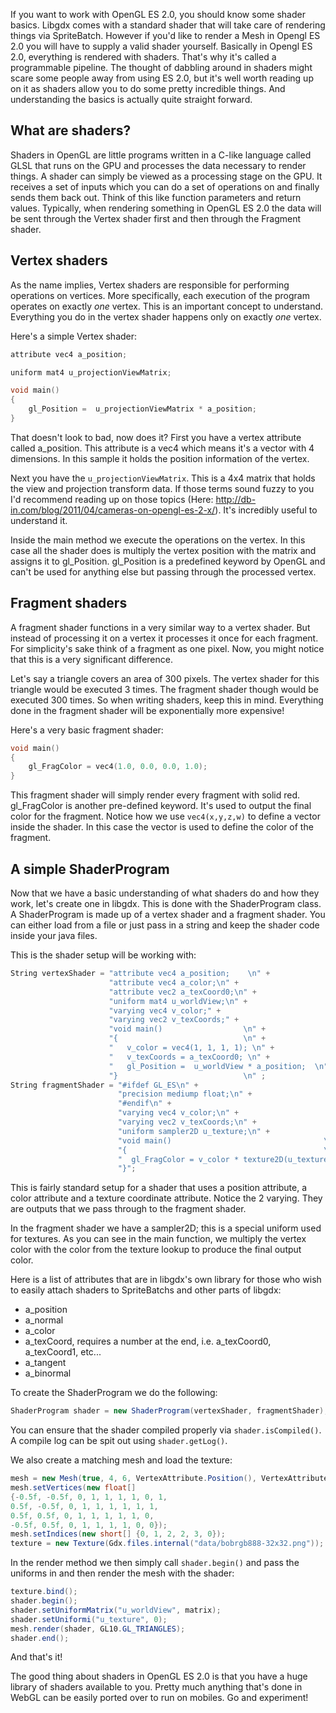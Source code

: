 If you want to work with OpenGL ES 2.0, you should know some shader basics. Libgdx comes with a standard shader that will take care of rendering things via SpriteBatch. However if you'd like to render a Mesh in Opengl ES 2.0 you will have to supply a valid shader yourself. Basically in Opengl ES 2.0, everything is rendered with shaders. That's why it's called a programmable pipeline.
The thought of dabbling around in shaders might scare some people away from using ES 2.0, but it's well worth reading up on it as shaders allow you to do some pretty incredible things. And understanding the basics is actually quite straight forward.

## What are shaders? ##

Shaders in OpenGL are little programs written in a C-like language called GLSL that runs on the GPU and processes the data necessary to render things. A shader can simply be viewed as a processing stage on the GPU. It receives a set of inputs which you can do a set of operations on and finally sends them back out. Think of this like function parameters and return values. 
Typically, when rendering something in OpenGL ES 2.0 the data will be sent through the Vertex shader first and then through the Fragment shader.

## Vertex shaders ##

As the name implies, Vertex shaders are responsible for performing operations on vertices. More specifically, each execution of the program operates on exactly _one_ vertex. This is an important concept to understand. Everything you do in the vertex shader happens only on exactly _one_ vertex.

Here's a simple Vertex shader:

```cpp
attribute vec4 a_position;

uniform mat4 u_projectionViewMatrix;

void main()
{
    gl_Position =  u_projectionViewMatrix * a_position;
} 
```

That doesn't look to bad, now does it? First you have a vertex attribute called a_position. This attribute is a vec4 which means it's a vector with 4 dimensions. In this sample it holds the position information of the vertex.

Next you have the `u_projectionViewMatrix`. This is a 4x4 matrix that holds the view and projection transform data. If those terms sound fuzzy to you I'd recommend reading up on those topics (Here: http://db-in.com/blog/2011/04/cameras-on-opengl-es-2-x/). It's incredibly useful to understand it.

Inside the main method we execute the operations on the vertex. In this case all the shader does is multiply the vertex position with the matrix and assigns it to gl_Position. gl_Position is a predefined keyword by OpenGL and can't be used for anything else but passing through the processed vertex.

## Fragment shaders ##
A fragment shader functions in a very similar way to a vertex shader. But instead of processing it on a vertex it processes it once for each fragment. For simplicity's sake think of a fragment as one pixel. Now, you might notice that this is a very significant difference.

Let's say a triangle covers an area of 300 pixels. The vertex shader for this triangle would be executed 3 times. The fragment shader though would be executed 300 times. So when writing shaders, keep this in mind. Everything done in the fragment shader will be exponentially more expensive!

Here's a very basic fragment shader:

```cpp
void main()
{
    gl_FragColor = vec4(1.0, 0.0, 0.0, 1.0);
}
```

This fragment shader will simply render every fragment with solid red. gl_FragColor is another pre-defined keyword. It's used to output the final color for the fragment. Notice how we use `vec4(x,y,z,w)` to define a vector inside the shader. In this case the vector is used to define the color of the fragment.

## A simple ShaderProgram ##

Now that we have a basic understanding of what shaders do and how they work, let's create one in libgdx. This is done with the ShaderProgram class. A ShaderProgram is made up of a vertex shader and a fragment shader. You can either load from a file or just pass in a string and keep the shader code inside your java files.

This is the shader setup will be working with:

```cpp
String vertexShader = "attribute vec4 a_position;    \n" + 
                      "attribute vec4 a_color;\n" +
                      "attribute vec2 a_texCoord0;\n" + 
                      "uniform mat4 u_worldView;\n" + 
                      "varying vec4 v_color;" + 
                      "varying vec2 v_texCoords;" + 
                      "void main()                  \n" + 
                      "{                            \n" + 
                      "   v_color = vec4(1, 1, 1, 1); \n" + 
                      "   v_texCoords = a_texCoord0; \n" + 
                      "   gl_Position =  u_worldView * a_position;  \n"      + 
                      "}                            \n" ;
String fragmentShader = "#ifdef GL_ES\n" +
                        "precision mediump float;\n" + 
                        "#endif\n" + 
                        "varying vec4 v_color;\n" + 
                        "varying vec2 v_texCoords;\n" + 
                        "uniform sampler2D u_texture;\n" + 
                        "void main()                                  \n" + 
                        "{                                            \n" + 
                        "  gl_FragColor = v_color * texture2D(u_texture, v_texCoords);\n" +
                        "}";
```

This is fairly standard setup for a shader that uses a position attribute, a color attribute and a texture coordinate attribute. Notice the 2 varying. They are outputs that we pass through to the fragment shader.

In the fragment shader we have a sampler2D; this is a special uniform used for textures. As you can see in the main function, we multiply the vertex color with the color from the texture lookup to produce the final output color.

Here is a list of attributes that are in libgdx's own library for those who wish to easily attach shaders to SpriteBatchs and other parts of libgdx:
* a_position
* a_normal
* a_color
* a_texCoord, requires a number at the end, i.e. a_texCoord0, a_texCoord1, etc...
* a_tangent
* a_binormal

To create the ShaderProgram we do the following:
```java
ShaderProgram shader = new ShaderProgram(vertexShader, fragmentShader);
```

You can ensure that the shader compiled properly via `shader.isCompiled()`. A compile log can be spit out using `shader.getLog()`.

We also create a matching mesh and load the texture:

```java
mesh = new Mesh(true, 4, 6, VertexAttribute.Position(), VertexAttribute.ColorUnpacked(), VertexAttribute.TexCoords(0));
mesh.setVertices(new float[] 
{-0.5f, -0.5f, 0, 1, 1, 1, 1, 0, 1,
0.5f, -0.5f, 0, 1, 1, 1, 1, 1, 1,
0.5f, 0.5f, 0, 1, 1, 1, 1, 1, 0,
-0.5f, 0.5f, 0, 1, 1, 1, 1, 0, 0});
mesh.setIndices(new short[] {0, 1, 2, 2, 3, 0});
texture = new Texture(Gdx.files.internal("data/bobrgb888-32x32.png"));
```

In the render method we then simply call `shader.begin()` and pass the uniforms in and then render the mesh with the shader:

```java
texture.bind();
shader.begin();
shader.setUniformMatrix("u_worldView", matrix);
shader.setUniformi("u_texture", 0);
mesh.render(shader, GL10.GL_TRIANGLES);
shader.end();
```

And that's it!

The good thing about shaders in OpenGL ES 2.0 is that you have a huge library of shaders available to you. Pretty much anything that's done in WebGL can be easily ported over to run on mobiles. Go and experiment!